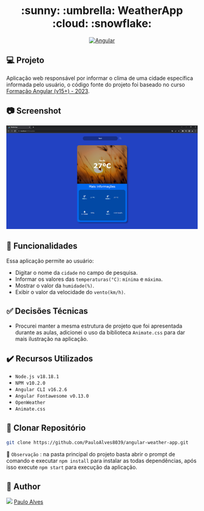 <h1 align="center">:sunny: :umbrella: WeatherApp :cloud: :snowflake:</h1>

<p align="center">
  <a href="https://angular.io/"><img alt="Angular" src="https://img.shields.io/badge/angular-%23DD0031.svg?style=for-the-badge&logo=angular&logoColor=white" /></a>
</p>

## :computer: Projeto

Aplicação web responsável por informar o clima de uma cidade específica informada pelo usuário, o código fonte do projeto foi baseado no curso [Formação Angular (v15+) - 2023](https://www.udemy.com/course/curso-de-angular-15-do-iniciante-ao-especialista/). 

## :camera: Screenshot

<p align="center"> <img src="https://github.com/PauloAlves8039/angular-weather-app/blob/master/src/assets/screenshot.PNG"/></p>

## :blue_book: Funcionalidades

Essa aplicação permite ao usuário:

- Digitar o nome da `cidade` no campo de pesquisa.
- Informar os valores das `temperaturas(°C)`: `mínima` e `máxima`.
- Mostrar o valor da `humidade(%)`.
- Exibir o valor da velocidade do `vento(km/h)`.

## :white_check_mark: Decisões Técnicas

- Procurei manter a mesma estrutura de projeto que foi apresentada durante as aulas, adicionei o uso da biblioteca `Animate.css` para dar mais ilustração na aplicação.

## ✔️ Recursos Utilizados

- ``Node.js v18.18.1``
- ``NPM v10.2.0``
- ``Angular CLI v16.2.6``
- ``Angular Fontawesome v0.13.0``
- ``OpenWeather``
- ``Animate.css``

## :floppy_disk: Clonar Repositório

```bash
git clone https://github.com/PauloAlves8039/angular-weather-app.git
```
:eyes: `Observação` : na pasta principal do projeto basta abrir o prompt de comando e executar `npm install` para instalar as todas dependências, após isso execute `npm start` para execução da aplicação.

## :boy: Author

<a href="https://github.com/PauloAlves8039"><img src="https://avatars.githubusercontent.com/u/57012714?v=4" width=70></a>
[Paulo Alves](https://github.com/PauloAlves8039)
